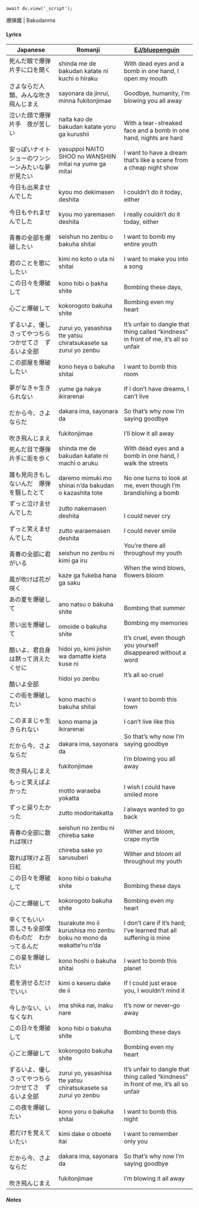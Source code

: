 ```dataviewjs
await dv.view('_script');
```
爆弾魔 | Bakudanma
#### Lyrics

| Japanese                                                            | Romanji                                                                                                                                | [EJ/bluepenguin](https://ejtranslations.wordpress.com/2018/08/22/yorushika-bakudanma/)                                                                  |
| ------------------------------------------------------------------- | -------------------------------------------------------------------------------------------------------------------------------------- | ------------------------------------------------------------------------------------------------------------------------------------------------------- |
| 死んだ眼で爆弾片手に口を開く<br><br>さよならだ人類、みんな吹き飛んじまえ                            | shinda me de bakudan katate ni kuchi o hiraku<br><br>sayonara da jinrui, minna fukitonjimae                                            | With dead eyes and a bomb in one hand, I open my mouth<br><br>Goodbye, humanity, I’m blowing you all away                                               |
| 泣いた顔で爆弾片手　夜が苦しい<br><br>安っぽいナイトショーのワンシーンみたいな夢が見たい                    | naita kao de bakudan katate yoru ga kurushii<br><br>yasuppoi NAITO SHOO no WANSHIIN mitai na yume ga mitai                             | With a tear-streaked face and a bomb in one hand, nights are hard<br><br>I want to have a dream that’s like a scene from a cheap night show             |
| 今日も出来ませんでした<br><br>今日もやれませんでした<br><br>青春の全部を爆破したい<br><br>君のことを歌にしたい | kyou mo dekimasen deshita<br><br>kyou mo yaremasen deshita<br><br>seishun no zenbu o bakuha shitai<br><br>kimi no koto o uta ni shitai | I couldn’t do it today, either<br><br>I really couldn’t do it today, either<br><br>I want to bomb my entire youth<br><br>I want to make you into a song |
| この日々を爆破して<br><br>心ごと爆破して<br><br>ずるいよ、優しさってやつちらつかせてさ　ずるいよ全部          | kono hibi o bakha shite<br><br>kokorogoto bakuha shite<br><br>zurui yo, yasashisa tte yatsu chiratsukasete sa zurui yo zenbu           | Bombing these days,<br><br>Bombing even my heart<br><br>It’s unfair to dangle that thing called “kindness” in front of me, it’s all so unfair           |
| この部屋を爆破したい<br><br>夢がなきゃ生きられない<br><br>だから今、さよならだ<br><br>吹き飛んじまえ      | kono heya o bakuha shitai<br><br>yume ga nakya ikirarenai<br><br>dakara ima, sayonara da<br><br>fukitonjimae                           | I want to bomb this room<br><br>If I don’t have dreams, I can’t live<br><br>So that’s why now I’m saying goodbye<br><br>I’ll blow it all away           |
| 死んだ目で爆弾片手に街を歩く<br><br>誰も見向きもしないんだ　爆弾を翳したとて                          | shinda me de bakudan katate ni machi o aruku<br><br>daremo mimuki mo shinai n’da bakudan o kazashita tote                              | With dead eyes and a bomb in one hand, I walk the streets<br><br>No one turns to look at me, even though I’m brandishing a bomb                         |
| ずっと泣けませんでした<br><br>ずっと笑えませんでした<br><br>青春の全部に君がいる<br><br>風が吹けば花が咲く   | zutto nakemasen deshita<br><br>zutto waraemasen deshita<br><br>seishun no zenbu ni kimi ga iru<br><br>kaze ga fukeba hana ga saku      | I could never cry<br><br>I could never smile<br><br>You’re there all throughout my youth<br><br>When the wind blows, flowers bloom                      |
| あの夏を爆破して<br><br>思い出を爆破して<br><br>酷いよ、君自身は黙って消えたくせに<br><br>酷いよ全部      | ano natsu o bakuha shite<br><br>omoide o bakuha shite<br><br>hidoi yo, kimi jishin wa damatte kieta kuse ni<br><br>hidoi yo zenbu      | Bombing that summer<br><br>Bombing my memories<br><br>It’s cruel, even though you yourself disappeared without a word<br><br>It’s all so cruel          |
| この街を爆破したい<br><br>このままじゃ生きられない<br><br>だから今、さよならだ<br><br>吹き飛んじまえ      | kono machi o bakuha shitai<br><br>kono mama ja ikirarenai<br><br>dakara ima, sayonara da<br><br>fukitonjimae                           | I want to bomb this town<br><br>I can’t live like this<br><br>So that’s why now I’m saying goodbye<br><br>I’m blowing you all away                      |
| もっと笑えばよかった<br><br>ずっと戻りたかった<br><br>青春の全部に散れば咲け<br><br>散れば咲けよ百日紅     | motto waraeba yokatta<br><br>zutto modoritakatta<br><br>seishun no zenbu ni chireba sake<br><br>chireba sake yo sarusuberi             | I wish I could have smiled more<br><br>I always wanted to go back<br><br>Wither and bloom, crape myrtle<br><br>Wither and bloom all throughout my youth |
| この日々を爆破して<br><br>心ごと爆破して<br><br>辛くてもいい　苦しさも全部僕のものだ　わかってるんだ          | kono hibi o bakuha shite<br><br>kokorogoto bakuha shite<br><br>tsurakute mo ii kurushisa mo zenbu boku no mono da wakatte’ru n’da      | Bombing these days<br><br>Bombing even my heart<br><br>I don’t care if it’s hard; I’ve learned that all suffering is mine                               |
| この星を爆破したい<br><br>君を消せるだけでいい<br><br>今しかない、いなくなれ                      | kono hoshi o bakuha shitai<br><br>kimi o keseru dake de ii<br><br>ima shika nai, inaku nare                                            | I want to bomb this planet<br><br>If I could just erase you, I wouldn’t mind it<br><br>It’s now or never–go away                                        |
| この日々を爆破して<br><br>心ごと爆破して<br><br>ずるいよ、優しさってやつちらつかせてさ　ずるいよ全部          | kono hibi o bakuha shite<br><br>kokorogoto bakuha shite<br><br>zurui yo, yasashisa tte yatsu chiratsukasete sa zurui yo zenbu          | Bombing these days<br><br>Bombing even my heart<br><br>It’s unfair to dangle that thing called “kindness” in front of me, it’s all so unfair            |
| この夜を爆破したい<br><br>君だけを覚えていたい<br><br>だから今、さよならだ<br><br>吹き飛んじまえ        | kono yoru o bakuha shitai<br><br>kimi dake o oboete itai<br><br>dakara ima, sayonara da<br><br>fukitonjimae                            | I want to bomb this night<br><br>I want to remember only you<br><br>So that’s why now I’m saying goodbye<br><br>I’m blowing it all away                 |
##### Notes
>